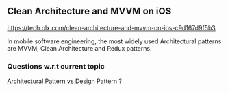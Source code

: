 ## Clean Architecture and MVVM on iOS
https://tech.olx.com/clean-architecture-and-mvvm-on-ios-c9d167d9f5b3

In mobile software engineering, the most widely used Architectural patterns are MVVM, Clean Architecture and Redux patterns.




### Questions w.r.t current topic 
Architectural Pattern vs Design Pattern ?
